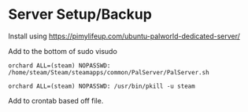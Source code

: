 # Server Setup/Backup

Install using https://pimylifeup.com/ubuntu-palworld-dedicated-server/

Add to the bottom of sudo visudo

`orchard ALL=(steam) NOPASSWD: /home/steam/Steam/steamapps/common/PalServer/PalServer.sh`

`orchard ALL=(steam) NOPASSWD: /usr/bin/pkill -u steam`

Add to crontab based off file.